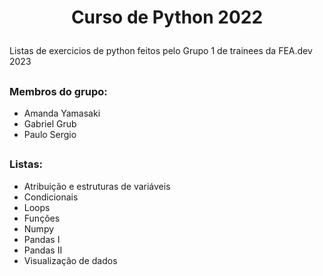 # <p align="center">Curso de Python 2022 <p>

Listas de exercicios de python feitos pelo Grupo 1 de trainees da FEA.dev 2023

##
  
### Membros do grupo:
- Amanda Yamasaki 
- Gabriel Grub 
- Paulo Sergio

##
  
### Listas:

* Atribuição e estruturas de variáveis
* Condicionais
* Loops
* Funções
* Numpy
* Pandas I
* Pandas II
* Visualização de dados
